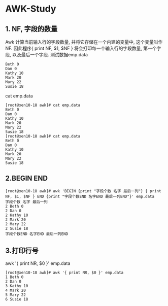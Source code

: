 # AWK-Study

## 1. NF, 字段的数量

Awk 计算当前输入行的字段数量, 并将它存储在一个内建的变量中, 这个变量叫作 NF. 因此程序{ print NF, $1, $NF }
将会打印每一个输入行的字段数量, 第一个字段, 以及最后一个字段.
测试数据emp.data 
```
Beth 0
Dan 0
Kathy 10
Mark 20
Mary 22
Susie 18
```
cat emp.data 
```
[root@xen10-18 awk]# cat emp.data 
Beth 0
Dan 0
Kathy 10
Mark 20
Mary 22
Susie 18
[root@xen10-18 awk]# cat emp.data 
Beth 0
Dan 0
Kathy 10
Mark 20
Mary 22
Susie 18
```

## 2.BEGIN END

```
[root@xen10-18 awk]# awk 'BEGIN {print "字段个数 名字 最后一列"} { print NF, $1, $NF } END {print "字段个数END 名字END 最后一列END"}' emp.data     
字段个数 名字 最后一列
2 Beth 0
2 Dan 0
2 Kathy 10
2 Mark 20
2 Mary 22
2 Susie 18
字段个数END 名字END 最后一列END
```

## 3.打印行号

awk '{ print NR, $0 }' emp.data 

```
[root@xen10-18 awk]# awk '{ print NR, $0 }' emp.data 
1 Beth 0
2 Dan 0
3 Kathy 10
4 Mark 20
5 Mary 22
6 Susie 18

```
